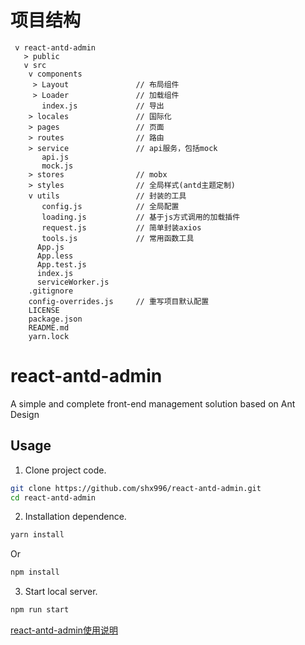 # 项目结构
```
 v react-antd-admin
   > public
   v src
    v components
     > Layout               // 布局组件
     > Loader               // 加载组件
       index.js             // 导出
    > locales               // 国际化
    > pages                 // 页面
    > routes                // 路由
    > service               // api服务，包括mock
       api.js
       mock.js
    > stores                // mobx
    > styles                // 全局样式(antd主题定制)
    v utils                 // 封装的工具
       config.js            // 全局配置
       loading.js           // 基于js方式调用的加载插件
       request.js           // 简单封装axios
       tools.js             // 常用函数工具
      App.js
      App.less
      App.test.js
      index.js
      serviceWorker.js
    .gitignore
    config-overrides.js     // 重写项目默认配置
    LICENSE
    package.json
    README.md
    yarn.lock

```



# react-antd-admin

A simple and complete front-end management solution based on Ant Design

## Usage

1. Clone project code.

```bash
git clone https://github.com/shx996/react-antd-admin.git
cd react-antd-admin
```

2. Installation dependence.

```bash
yarn install
```

Or

```bash
npm install
```

3. Start local server.

```bash
npm run start
```


[react-antd-admin使用说明](https://juejin.im/post/5c6136656fb9a049e30891ed)